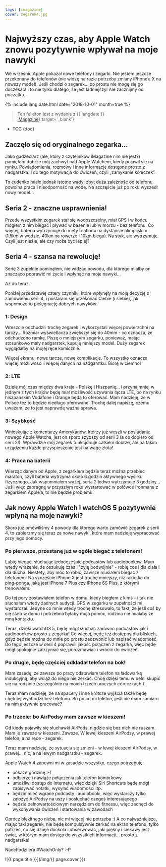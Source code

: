 ```yaml
---
tags: [imagazine]
cover: zegarek4.jpg
---
```


# Najwyższy czas, aby Apple Watch znowu pozytywnie wpływał na moje nawyki

We wrześniu Apple pokazał nowe telefony i zegarki. Nie jestem jeszcze przekonany do telefonów (nie widzę na razie potrzeby zmiany iPhone’a X na nowszy model). Jeśli chodzi o zegarek... po prostu nie mogę się go doczekać! I to nie tylko dlatego, że jest ładniejszy! Ale zacznijmy od początku...

<!--More-->

{% include lang.date.html date="2018-10-01" month=true %}

> Ten felieton jest z wydania z {{ langdate }} [iMagazine](https://imagazine.pl){:target='_blank'}

* TOC
{:toc}

## Zaczęło się od oryginalnego zegarka...

Jako gadżeciarz (ale, który z czytelników iMagazine nim nie jest?) pamiętam dobrze mój zachwyt nad Apple Watchem, kiedy pojawił się na rynku. Powiadomienia, rozmowy i inne informacje dostępne prosto z nadgarstka. I do tego motywacja do ćwiczeń, czyli „zamykanie kółeczek”.

To cudeńko miało jednak istotne wady: zbyt duża zależność od telefonu, powolna praca i nieodporność na wodę. Na szczęście już po roku wyszedł nowy model...

## Seria 2 - znaczne usprawnienia!

Przede wszystkim zegarek stał się wodoszczelny, miał GPS i w końcu mogłem z nim biegać i pływać w basenie lub w morzu - bez telefonu. Co więcej, bateria wytrzymuje do mety triatlonu na dystansie olimpijskim (1,5km w wodzie, 40km na rowerze i 10km biegu). Na styk, ale wytrzymuje. Czyli jest nieźle, ale czy może być lepiej?

## Seria 4 - szansa na rewolucję!

Serię 3 zupełnie pominąłem, nie widząc powodu, dla którego miałby on znacząco poprawić mi życie i wpłynąć na moje nawyki...

Aż do teraz.

Poniżej przedstawię cztery czynniki, które wpłynęły na moją decyzję o zamówieniu serii 4, i postaram się przekonać Ciebie (i siebie), jak wspomoże to pielęgnację dobrych nawyków:

### 1: Design

Wreszcie odchudzili trochę zegarek i wykorzystali więcej powierzchni na tarczy... Rozmiar wyświetlacza zwiększył się do 40mm - co oznacza, że odchudzono ramkę. Piszę o mniejszym zegarku, ponieważ, mając stosunkowo mały nadgarstek, kupuję mniejszy model. Duży zegarek wyglądałby na mojej ręce komicznie.

Więcej ekranu, nowe tarcze, nowe komplikacje. To wszystko oznacza więcej możliwości i więcej danych na nadgarstku. Biorę w ciemno!

### 2: LTE

Dzielę mój czas między dwa kraje - Polskę i Hiszpanię... i przynajmniej w jednym z tych krajów będę miał możliwość używania łącza LTE, bo na rynku hiszpańskim Vodafone i Orange będą to oferować. Mam nadzieję, że w Polsce też to będzie niedługo oferowane. Trochę dalej napiszę, czemu uważam, że to jest naprawdę ważna sprawa.

### 3: Szybkość

Wnioskując z komentarzy Amerykanów, którzy już weszli w posiadanie nowego Apple Watcha, jest on sporo szybszy od serii 3 (a co dopiero od serii 2!). Wprawdzie mój zegarek funkcjonuje całkiem dobrze, ale na takim urządzeniu każde przyspieszenie jest na wagę złota!

### 4: Praca na baterii

Wierząc danym od Apple, z zegarkiem będzie teraz można przebiec maraton, czyli bateria wytrzyma około 6 godzin aktywnego wysiłku fizycznego. Jak wspomniałem wyżej, seria 2 ledwo wytrzymuje 3 godziny... Jeśli więc zapragnę w przyszłym roku wystartować w połówce Ironmana z zegarkiem Apple’a, to nie będzie problemu.

## Jak nowy Apple Watch i watchOS 5 pozytywnie wpłyną na moje nawyki?

Skoro już omówiliśmy 4 powody dla którego warto zamówić zegarek z serii 4, to zabierzmy się teraz za nowe nawyki, które mam nadzieję wypracować przy jego pomocy.

### Po pierwsze, przestanę już w ogóle biegać z telefonem!

Lubię biegać, słuchając jednocześnie podcastów lub audiobooków. Mam wtedy wrażenie, że oszukuję czas i "żyję podwójnie" - robię coś i dla ciała i dla ducha. Niestety, aby móc to robić, zawsze musiałem biegać z telefonem. Na szczęście iPhone X jest trochę mniejszy, niż rakietka do ping-ponga, jaką jest iPhone 7 Plus czy iPhone 6S Plus, z którymi trenowałem.

Do tej pory zostawiałem telefon w domu, kiedy biegłem z kimś - i tak nie słuchałem wtedy żadnych audycji. GPS w zegarku w zupełności mi wystarczał. Jedyne co mnie wtedy trochę stresowało, to fakt, że jeśli coś by się stało w domu i potrzebna byłaby moja pomoc, rodzina nie miałaby ze mną kontaktu.

Teraz, dzięki watchOS 5, będę mógł słuchać zarówno podcastów jak i audiobooków prosto z zegarka! Co więcej, będę też dostępny dla bliskich, gdyż będzie można do mnie po prostu zadzwonić lub napisać wiadomość. Do tego jeszcze w serii 4 poprawili jakość połączeń z zegarka, więc będę mógł spokojnie zatrzymać się, porozmawiać i wrócić do ćwiczeń.

### Po drugie, będę częściej odkładał telefon na bok!

Mam zasadę, że zawsze po pracy odstawiam telefon na ładowarkę indukcyjną, aby wciąż do niego nie zerkać. Chcę dzięki temu w pełni skupić się na rodzinie (szczególnie na moich trzech uroczych córeczkach!).

Teraz mam nadzieję, że na spacery i inne krótsze wyjścia także będę chętniej wychodził bez telefonu. Bo po co mi telefon, jeśli nie mam zamiaru na nim aktywnie pracować?

### Po trzecie: bo AirPodsy mam zawsze w kieszeni!

Od kiedy pojawiły się słuchawki AirPods, nigdzie się bez nich nie ruszam. Mam je zawsze w kieszeni. Zawsze. W lewej kieszeni AirPodsy, w prawej telefon, a na ręce - zegarek.

Teraz mam nadzieję, że sytuacja się zmieni - w lewej kieszeni AirPodsy, w prawej... nic, a na lewym nadgarstku - zegarek.

Apple Watch 4 zapewni mi w zasadzie wszystko, czego potrzebuję:

- pokaże godzinę :-)
- odbierze i nawiąże połączenia jak telefon komórkowy
- umożliwi dostęp do Internetu, więc dzięki Siri Shortcuts będę mógł zapisywać notatki, wysyłać wiadomości itp.
- będzie mieć wgrane podcasty i audiobooki, więc wystarczy tylko założyć AirPodsy na uszy i posłuchać czegoś interesującego
- będzie pełnowartościowym narzędziem do fitnessu, więc zachęci do wykonywania ćwiczeń i startowania w zawodach

Oprócz błękitnego nieba, nic mi więcej nie potrzeba :) A co najważniejsze, mając taki zegarek, nie będę kompulsywnie zerkać na ekran telefonu, tylko patrzeć, co się dzieje dookoła i obserwować, jaki piękny i ciekawy jest świat, w którym mam dostęp do wszystkich informacji... prosto z nadgarstka!

Nadchodzi era #WatchOnly? :-P

![{{ page.title }}](/img/{{ page.cover }})

[n]: https://nozbe.com/